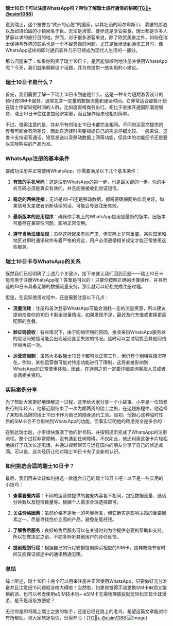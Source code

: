 **瑞士10日卡可以注册WhatsApp吗？带你了解瑞士旅行通信的秘密[[TG💪+ @esim1088](https://t.me/s/esim1088)]**

说到瑞士，这个被誉为“欧洲的心脏”的国家，以其壮丽的阿尔卑斯山、清澈的湖泊以及如诗如画的小镇闻名于世。无论是滑雪、徒步还是享受美食，瑞士都是许多人梦寐以求的旅行目的地。然而，对于很多游客来说，除了欣赏美景之外，如何在瑞士保持与外界的联系也是一个不容忽视的问题。尤其是当涉及到通讯工具时，像WhatsApp这样的即时通讯软件几乎已经成为现代人生活的一部分。

那么问题来了：如果你购买了瑞士10日卡，是否能够顺利地注册并使用WhatsApp呢？今天，我们就来聊聊这个话题，并为你提供一些实用的小建议。

### 瑞士10日卡是什么？

首先，我们需要了解一下瑞士10日卡到底是什么。这是一种专为短期游客设计的预付费SIM卡服务，通常包含一定量的数据流量和通话时间。它非常适合那些计划在瑞士停留较短时间的人群，比如度假或商务出行。相比于直接开通国际漫游服务，瑞士10日卡往往更加经济实惠，而且操作起来也相对简单。

不过，值得注意的是，并非所有的瑞士10日卡都完全相同。不同的运营商提供的套餐可能会有所差异，因此在选择时需要根据自己的需求仔细比较。一般来说，这类卡支持语音通话、短信发送以及移动数据上网等功能，但具体的功能细节还是要以实际购买的产品为准。

### WhatsApp注册的基本条件

要成功注册并正常使用WhatsApp，你需要满足以下几个基本条件：

1. **有效的手机号码**：这是注册WhatsApp的第一步，也是最关键的一步。你的手机号码必须是真实有效的，并且能够接收到验证短信。
   
2. **稳定的网络连接**：无论是Wi-Fi还是移动数据，都需要确保网络状况良好。如果信号太差或者断断续续的话，可能会导致注册失败。

3. **最新版本的应用程序**：确保你手机上的WhatsApp应用是最新的版本，旧版本可能存在兼容性问题，影响正常使用。

4. **遵守当地法律法规**：虽然这听起来有些严肃，但实际上非常重要。某些国家和地区对即时通讯软件有着严格的规定，用户必须遵循相关规定才能正常使用这些服务。

### 瑞士10日卡与WhatsApp的关系

既然我们已经明确了上述几个关键点，接下来就让我们回到正题——瑞士10日卡能否用于注册WhatsApp呢？答案是可以的！只要你按照正确的步骤操作，并且所选的10日卡具备足够的数据流量支持，那么就可以轻松完成注册过程。

但是，在实际使用过程中，还是需要注意以下几点：

- **流量消耗**：注册和首次登录WhatsApp可能会消耗一定的流量资源，所以建议提前检查你的10日卡剩余流量情况。如果发现不足，最好及时充值或更换更高配置的套餐。
  
- **验证码接收**：有些情况下，由于网络环境的原因，接收来自WhatsApp服务器的验证码短信可能会出现延迟甚至失败的情况。这时可以尝试切换至其他网络环境再试一次。

- **运营商限制**：虽然大多数瑞士10日卡都可以正常工作，但仍有个别特殊情况存在。例如，某些运营商可能对特定功能进行了限制，这将直接影响到WhatsApp的正常使用体验。因此，在选购之前一定要详细咨询客服人员或者查阅相关资料。

### 实际案例分享

为了帮助大家更好地理解这一过程，这里给大家分享一个小故事。小李是一位热爱旅行的年轻人，他最近刚结束了一次为期两周的瑞士之旅。在这趟旅程中，他选择了某知名品牌的瑞士10日卡作为自己的随身通讯工具。起初，他担心这种临时性质的SIM卡会不会影响到WhatsApp的功能，但事实证明他的顾虑完全是多余的！

在到达瑞士后，小李很快激活了他的新号码，并按照提示完成了WhatsApp的注册流程。整个过程非常顺畅，没有遇到任何障碍。不仅如此，他还利用这张卡片轻松地拨打了几次长途电话，并通过视频聊天与远在国内的朋友分享了自己的旅途点滴。可以说，这次经历让他对瑞士10日卡有了全新的认识。

### 如何挑选合适的瑞士10日卡？

最后，我们再来谈谈如何挑选一款适合自己的瑞士10日卡吧！以下是一些实用的小技巧：

1. **查看套餐内容**：不同的运营商提供的套餐内容各不相同，包括数据流量、通话分钟数以及短信数量等。根据个人需求合理选择即可。

2. **关注价格因素**：虽然价格不是唯一的考量标准，但它确实是影响决策的重要因素之一。尽量寻找性价比高的产品，避免花冤枉钱。

3. **了解售后服务**：良好的售后服务可以在关键时刻为你提供必要的帮助和支持。所以在做决定之前，不妨多听听其他用户的评价反馈。

4. **提前规划行程**：根据自己的行程安排提前购买相应的SIM卡，这样既能节省时间又能保证旅途中的通讯畅通无阻。

### 总结

综上所述，瑞士10日卡完全可以用来注册并正常使用WhatsApp，只要做好充分准备并且注意细节问题就没啥大碍啦！当然啦，如果你觉得手动更换SIM卡麻烦又繁琐的话，也可以考虑使用eSIM技术哦~ eSIM卡无需物理插拔就能轻松实现全球漫游，是不是超级方便呢？

无论你是即将踏上瑞士之旅的新手，还是已经在路上的老鸟，希望这篇文章能对你有所帮助。祝大家旅途愉快，玩得开心！[[TG💪+ @esim1088](https://t.me/s/esim1088) ![Image](https://i.postimg.cc/4NQfJmqS/Snipaste-2025-05-13-00-14-12.png)]
